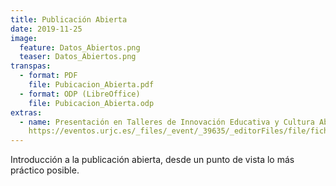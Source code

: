 ```yaml
---
title: Publicación Abierta
date: 2019-11-25
image:
  feature: Datos_Abiertos.png
  teaser: Datos_Abiertos.png
transpas:
  - format: PDF
    file: Pubicacion_Abierta.pdf
  - format: ODP (LibreOffice)
    file: Pubicacion_Abierta.odp
extras:
  - name: Presentación en Talleres de Innovación Educativa y Cultura Abierta
    https://eventos.urjc.es/_files/_event/_39635/_editorFiles/file/fichas/taller_Publicacion-abierta.pdf
---
```


Introducción a la publicación abierta, desde un punto de vista lo más práctico posible.
